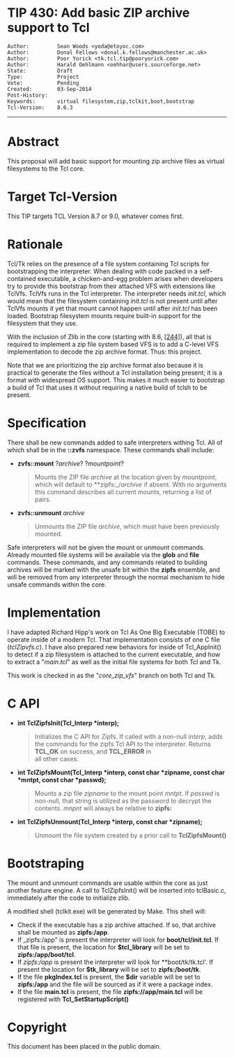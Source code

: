 # TIP 430: Add basic ZIP archive support to Tcl
	Author:         Sean Woods <yoda@etoyoc.com>
	Author:         Donal Fellows <donal.k.fellows@manchester.ac.uk>
	Author:         Poor Yorick <tk.tcl.tip@pooryorick.com>
	Author:         Harald Oehlmann <oehhar@users.sourceforge.net>
	State:          Draft
	Type:           Project
	Vote:           Pending
	Created:        03-Sep-2014
	Post-History:   
	Keywords:       virtual filesystem,zip,tclkit,boot,bootstrap
	Tcl-Version:    8.6.3
-----

# Abstract

This proposal will add basic support for mounting zip archive files as virtual
filesystems to the Tcl core.

# Target Tcl-Version

This TIP targets TCL Version 8.7 or 9.0, whatever comes first.

# Rationale

Tcl/Tk relies on the presence of a file system containing Tcl scripts for
bootstrapping the interpreter.  When dealing with code packed in a
self-contained executable, a chicken-and-egg problem arises when developers
try to provide this bootstrap from their attached VFS with extensions like
TclVfs.  TclVfs runs in the Tcl interpreter.  The interpreter needs
_init.tcl_, which would mean that the filesystem containing _init.tcl_ is
not present until after TclVfs mounts it yet that mount cannot happen until
after _init.tcl_ has been loaded. Bootstrap filesystem mounts require
built-in support for the filesystem that they use.

With the inclusion of Zlib in the core \(starting with 8.6, [[244]](244.md)\), all that is
required to implement a zip file system based VFS is to add a C-level VFS
implementation to decode the zip archive format. Thus: this project.

Note that we are prioritizing the zip archive format also because it is
practical to generate the files without a Tcl installation being present; it
is a format with widespread OS support. This makes it much easier to bootstrap
a build of Tcl that uses it without requiring a native build of tclsh to be
present.

# Specification

There shall be new commands added to safe interpreters withing Tcl. All of which 
shall be in the **::zvfs** namespace. These commands shall include:

 * **zvfs::mount** ?_archive_? ?_mountpoint_?

	 > Mounts the ZIP file _archive_ at the location given by _mountpoint_,
   which will default to **zipfs:_/_archive_ if absent. With no arguments
   this command describes all current mounts, returning a list of pairs.

 * **zvfs::unmount** _archive_

	 > Unmounts the ZIP file _archive_, which must have been previously mounted.

Safe interpreters will not be given the mount or unmount commands. 
Already mounted file systems will be available via the **glob** and **file**
commands. These commands, and any commands related to building
archives will be marked with the unsafe bit within the **zipfs** ensemble,
and will be removed from any interpreter through the normal mechanism
to hide unsafe commands within the core.

# Implementation

I have adapted Richard Hipp's work on Tcl As One Big Executable \(TOBE\) to
operate inside of a modern Tcl. That implementation consists of one C file
\(_tclZipvfs.c_\).  I have also prepared new behaviors for inside of
Tcl\_AppInit\(\) to detect if a zip filesystem is attached to the current
executable, and how to extract a "_main.tcl_" as well as the initial file
systems for both Tcl and Tk.

This work is checked in as the "_core\_zip\_vfs_" branch on both Tcl and Tk.

# C API

* **int TclZipfsInit\(Tcl\_Interp \*interp\);**
	> Initializes the C API for Zipfs. If called with a non-null _interp_, adds the commands
   for the zipfs Tcl API to the interpreter. Returns **TCL\_OK** on success, and **TCL\_ERROR** in  
   all other cases.

* **int TclZipfsMount\(Tcl\_Interp \*interp, const char \*zipname, const char \*mntpt, const char \*passwd\);**
	> Mounts a zip file _zipname_ to the mount point _mntpt_. If _passwd_ is non-null, that string is
   utilized as the password to decrypt the contents. _mnpnt_ will always be relative to **zipfs:**

* **int TclZipfsUnmount\(Tcl\_Interp \*interp, const char \*zipname\);**
	> Unmount the file system created by a prior call to **TclZipfsMount\(\)**

# Bootstraping

The mount and unmount commands are usable within the core as just another feature engine. A call to TclZipfsInit\(\) will be inserted into tclBasic.c, immediately after the code to initialize zlib.

A modified shell \(tclkit.exe\) will be generated by Make. This shell will:
* Check if the executable has a zip archive attached. If so, that 
archive shall be mounted as **zipfs:/app**. 
* If _zipfs:/app" is present the interpreter will look for 
**boot/tcl/init.tcl**. If that file is present, the location for **$tcl\_library**
will be set to **zipfs:/app/boot/tcl**.
* If _zipfs:/app_ is present the interpreter will look for **boot/tk/tk.tcl'. If present
the location for **$tk\_library** will be set to **zipfs:/boot/tk**. 
* If the file **pkgIndex.tcl** is present, the **$dir** variable will be set to
**zipfs:/app** and the file will be sourced as if it were a package index.
* If the file **main.tcl** is present, the file **zipfs://app/main.tcl** will be registered with **Tcl\_SetStartupScript\(\)**

# Copyright

This document has been placed in the public domain.

